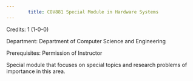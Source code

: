 ```yaml
---
        title: COV881 Special Module in Hardware Systems
---
```

Credits: 1 (1-0-0)

Department: Department of Computer Science and Engineering

Prerequisites: Permission of Instructor

Special module that focuses on special topics and research problems of importance in this area.